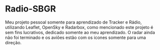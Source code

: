 # Radio-SBGR
Meu projeto pessoal somente para aprendizado de Tracker e Rádio, utilizando Leaflet, OpenSky e Radarbox, como mencionado este projeto é sem fins lucrativos, dedicado somente ao meu aprendizado. O radar ainda não foi terminado e os aviões estão com os icones somente para uma direção.

